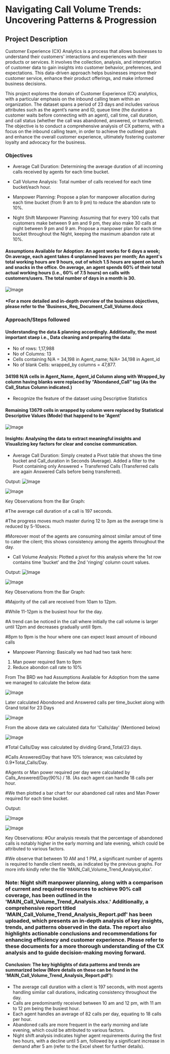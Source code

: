 # Navigating Call Volume Trends: Uncovering Patterns & Progression


## Project Description
Customer Experience (CX) Analytics is a process that allows businesses to understand their customers' interactions and experiences with their products or services. It involves the collection, analysis, and interpretation of customer data to gain insights into customer behavior, preferences, and expectations. This data-driven approach helps businesses improve their customer service, enhance their product offerings, and make informed business decisions.

This project explores the domain of Customer Experience (CX) analytics, with a particular emphasis on the inbound calling team within an organization. The dataset spans a period of 23 days and includes various attributes such as the agent’s name and ID, queue time (the duration a customer waits before connecting with an agent), call time, call duration, and call status (whether the call was abandoned, answered, or transferred). The objective is to conduct a comprehensive analysis of CX patterns, with a focus on the inbound calling team, in order to achieve the outlined goals and enhance the overall customer experience, ultimately fostering customer loyalty and advocacy for the business.



###  Objectives
- Average Call Duration: Determining the average duration of all incoming calls received by agents for each time bucket.

- Call Volume Analysis: Total number of calls received for each time bucket/each hour.

- Manpower Planning: Propose a plan for manpower allocation during each time bucket (from 9 am to 9 pm) to reduce the abandon rate to 10%.

- Night Shift Manpower Planning: Assuming that for every 100 calls that customers make between 9 am and 9 pm, they also make 30 calls at night between 9 pm and 9 am. Propose a manpower plan for each time bucket throughout the Night, keeping the maximum abandon rate at 10%.



#### Assumptions Available for Adoption: An agent works for 6 days a week; On average, each agent takes 4 unplanned leaves per month; An agent's total working hours are 9 hours, out of which 1.5 hours are spent on lunch and snacks in the office. On average, an agent spends 60% of their total actual working hours (i.e., 60% of 7.5 hours) on calls with customers/users. The total number of days in a month is 30.
![Image](https://github.com/user-attachments/assets/4d6b6fe0-e911-45ba-ad15-53d5ccfffac4)

#### *For a more detailed and in-depth overview of the business objectives, please refer to the 'Business_Req_Document_Call_Volume.docx 


### Approach/Steps followed 
#### Understanding the data & planning accordingly. Additionally, the most important staep i.e., Data cleaning and preparing the data:

- No of rows: 1,17,988
- No of Columns: 13
- Cells containing N/A = 34,198 in Agent_name; N/A= 34,198 in Agent_id
- No of blank Cells: wrapped_by columns = 47,877.
#### 34198 N/A cells in Agent_Name, Agent_id Column along with Wrapped_by column having blanks were replaced by “Abondaned_Call” tag (As the Call_Status Column indicated.)
- Recognize the feature of the dataset using Descriptive Statistics
#### Remaining 13679 cells in wrapped by column were replaced by Statistical Descriptive Values (Mode) that happend to be 'Agent'
![Image](https://github.com/user-attachments/assets/25ec5ced-ee6b-435f-bbdc-04c7f1a2692c)

#### Insights: Analysing the data to extract meaningful insights and Visualizing key factors for clear and concise communication.

- Average Call Duration:
Simply created a Pivot table that shows the time bucket and Call_duration in Seconds (Average).
Added a filter to the Pivot containing only Answered + Transferred Calls (Transferred calls are again Answered Calls before being transferred).

Output:
![Image](https://github.com/user-attachments/assets/783d68e8-0137-4139-a075-fdd661421211)

![Image](https://github.com/user-attachments/assets/15f92e98-e075-4ced-a316-5c3f0c2549ec)

Key Observations from the Bar Graph:

#The average call duration of a call is 197 seconds.

#The progress moves much master during 12 to 3pm as the average time is reduced by 5-10secs.

#Moreover most of the agents are consuming almost similar amout of time to cater the cilent; this shows consistency among the agents throughout the day.

- Call Volume Analysis:
Plotted a pivot for this analysis where the 1st row contains time 'bucket' and the 2nd 'ringing' column count values.

Output:
![Image](https://github.com/user-attachments/assets/1a07f8ce-cd45-4a86-9700-2c1b53d93a36)

![Image](https://github.com/user-attachments/assets/fb63c08a-4aca-4514-9cbb-8ea6a855b08f)

Key Observations from the Bar Graph:

#Majority of the call are received from 10am to 12pm.

#While 11-12pm is the busiest hour for the day.

#A trend can be noticed in the call where initially the call volume is larger until 12pm and decreases gradually untill 9pm.

#8pm to 9pm is the hour where one can expect least amount of inbound calls

- Manpower Planning:
Basically we had had two task here:
1. Man power required 9am to 9pm
2. Reduce abondon call rate to 10%


From The BRD we had Assumptions Available for Adoption from the same we managed to calculate the below data:

![Image](https://github.com/user-attachments/assets/5bf0a07f-832f-4a95-8cb8-5595f65f5857)


Later calculated Abondoned and Answered calls per time_bucket along with Grand total for 23 Days

![Image](https://github.com/user-attachments/assets/8c6f6159-5d77-4588-875d-40448bd59fe1)

From the above data we calculated data for 'Calls/day' (Mentioned below)

![Image](https://github.com/user-attachments/assets/b50f7b26-6c43-486c-bced-7cf895c17c9d)

#Total Calls/Day was calculated by dividing Grand_Total/23 days.

#Calls Answered/Day that have 10% tolerance; was calculated by 0.9*Total_Calls/Day.

#Agents or Man power required per day were calculated by Calls_Answered/Day(90%) / 18. (As each agent can handle 18 calls per hour.

#We then plotted a bar chart for our abandoned call rates and Man Power required for each time bucket.

Output:

![Image](https://github.com/user-attachments/assets/c63d01ca-26d8-4545-b38b-2e5e1153b751)

![Image](https://github.com/user-attachments/assets/8d256d88-7bef-4ea3-bdf8-5a1ec19b5dc2)

Key Observations:
#Our analysis reveals that the percentage of abandoned calls is notably higher in the early morning and late evening, which could be attributed to various factors.

#We observe that between 10 AM and 1 PM, a significant number of agents is required to handle client needs, as indicated by the previous graphs. For more info kindly refer the file 'MAIN_Call_Volume_Trend_Analysis,xlsx'.

### Note: Night shift manpower planning, along with a comparison of current and required resources to achieve 90% call coverage, has been outlined in the 'MAIN_Call_Volume_Trend_Analysis.xlsx.' Additionally, a comprehensive report titled 'MAIN_Call_Volume_Trend_Analysis_Report.pdf' has been uploaded, which presents an in-depth analysis of key insights, trends, and patterns observed in the data. The report also highlights actionable conclusions and recommendations for enhancing efficiency and customer experience. Please refer to these documents for a more thorough understanding of the CX analysis and to guide decision-making moving forward.


#### Conclusion: The key highlights of data patterns and trends are summarized below (More details on these can be found in the 'MAIN_Call_Volume_Trend_Analysis_Report.pdf'):

- The average call duration with a client is 197 seconds, with most agents handling similar call durations, indicating consistency throughout the day.
- Calls are predominantly received between 10 am and 12 pm, with 11 am to 12 pm being the busiest hour.
- Each agent handles an average of 82 calls per day, equating to 18 calls per hour.
- Abandoned calls are more frequent in the early morning and late evening, which could be attributed to various factors.
- Night shift analysis indicates higher agent requirements during the first two hours, with a decline until 5 am, followed by a significant increase in demand after 5 am (refer to the Excel sheet for further details).
